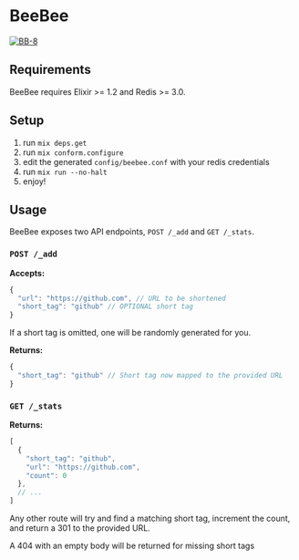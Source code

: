 # BeeBee

[![BB-8](http://vignette2.wikia.nocookie.net/starwars/images/6/63/BB-8thumbsup.png/revision/latest/scale-to-width-down/220?cb=20160402062321)](http://starwars.wikia.com/wiki/BB-8)

## Requirements

BeeBee requires Elixir >= 1.2 and Redis >= 3.0.

## Setup

1. run `mix deps.get`
2. run `mix conform.configure`
3. edit the generated `config/beebee.conf` with your redis credentials
4. run `mix run --no-halt`
5. enjoy!

## Usage

BeeBee exposes two API endpoints, `POST /_add` and `GET /_stats`.

### `POST /_add`

**Accepts:**

```js
{
  "url": "https://github.com", // URL to be shortened
  "short_tag": "github" // OPTIONAL short tag
}
```

If a short tag is omitted, one will be randomly generated for you.

**Returns:**

```js
{
  "short_tag": "github" // Short tag now mapped to the provided URL
}
```

### `GET /_stats`

**Returns:**

```js
[
  {
    "short_tag": "github",
    "url": "https://github.com",
    "count": 0
  },
  // ...
]
```

Any other route will try and find a matching short tag, increment the count, and
return a 301 to the provided URL.

A 404 with an empty body will be returned for missing short tags
